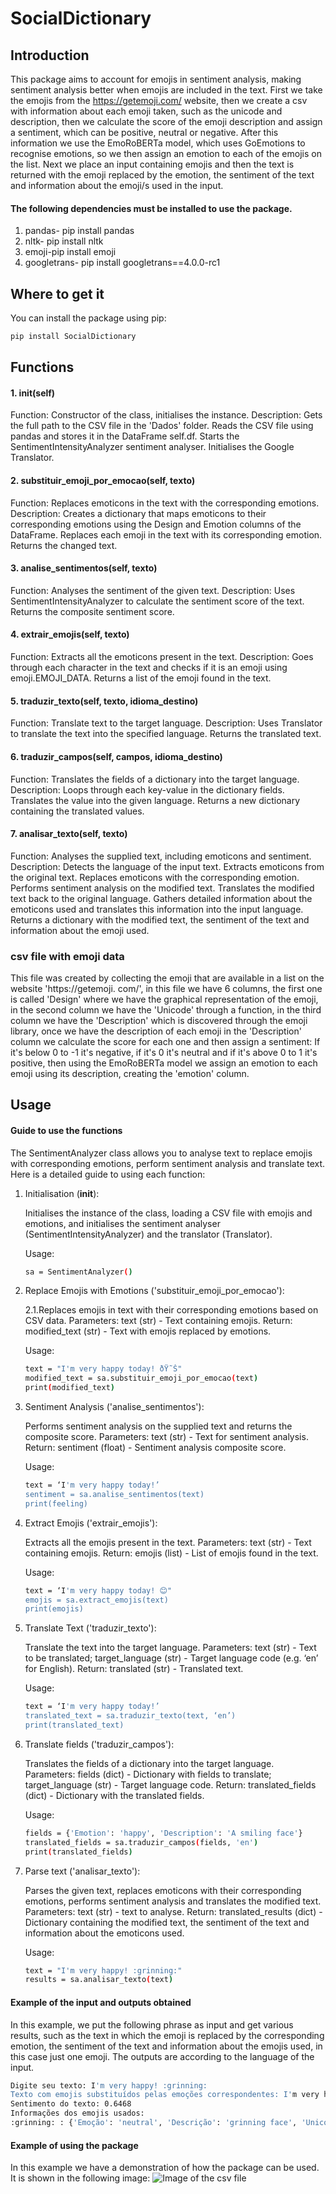 # SocialDictionary

## Introduction

This package aims to account for emojis in sentiment analysis, making sentiment analysis better when emojis are included in the text. First we take the emojis from the https://getemoji.com/ website, then we create a csv with information about each emoji taken, such as the unicode and description, then we calculate the score of the emoji description and assign a sentiment, which can be positive, neutral or negative. After this information we use the EmoRoBERTa model, which uses GoEmotions to recognise emotions, so we then assign an emotion to each of the emojis on the list. Next we place an input containing emojis and then the text is returned with the emoji replaced by the emotion, the sentiment of the text and information about the emoji/s used in the input.

#### The following dependencies must be installed to use the package.

1. pandas- pip install pandas
2. nltk- pip install nltk
3. emoji-pip install emoji
4. googletrans- pip install googletrans==4.0.0-rc1

## Where to get it
You can install the package using pip:
```sh
pip install SocialDictionary
```

## Functions

#### 1. __init__(self)
Function: Constructor of the class, initialises the instance.
Description:
Gets the full path to the CSV file in the 'Dados' folder.
Reads the CSV file using pandas and stores it in the DataFrame self.df.
Starts the SentimentIntensityAnalyzer sentiment analyser.
Initialises the Google Translator.

#### 2. substituir_emoji_por_emocao(self, texto)
Function: Replaces emoticons in the text with the corresponding emotions.
Description:
Creates a dictionary that maps emoticons to their corresponding emotions using the Design and Emotion columns of the DataFrame.
Replaces each emoji in the text with its corresponding emotion.
Returns the changed text.

#### 3. analise_sentimentos(self, texto)
Function: Analyses the sentiment of the given text.
Description:
Uses SentimentIntensityAnalyzer to calculate the sentiment score of the text.
Returns the composite sentiment score.

#### 4. extrair_emojis(self, texto)
Function: Extracts all the emoticons present in the text.
Description:
Goes through each character in the text and checks if it is an emoji using emoji.EMOJI_DATA.
Returns a list of the emoji found in the text.

#### 5. traduzir_texto(self, texto, idioma_destino)
Function: Translate text to the target language.
Description:
Uses Translator to translate the text into the specified language.
Returns the translated text.

#### 6. traduzir_campos(self, campos, idioma_destino)
Function: Translates the fields of a dictionary into the target language.
Description:
Loops through each key-value in the dictionary fields.
Translates the value into the given language.
Returns a new dictionary containing the translated values.

#### 7. analisar_texto(self, texto)
Function: Analyses the supplied text, including emoticons and sentiment.
Description:
Detects the language of the input text.
Extracts emoticons from the original text.
Replaces emoticons with the corresponding emotion.
Performs sentiment analysis on the modified text.
Translates the modified text back to the original language.
Gathers detailed information about the emoticons used and translates this information into the input language.
Returns a dictionary with the modified text, the sentiment of the text and information about the emoji used.

### csv file with emoji data
This file was created by collecting the emoji that are available in a list on the website 'https://getemoji. com/', in this file we have 6 columns, the first one is called 'Design' where we have the graphical representation of the emoji, in the second column we have the 'Unicode' through a function, in the third column we have the 'Description' which is discovered through the emoji library, once we have the description of each emoji in the 'Description' column we calculate the score for each one and then assign a sentiment: If it's below 0 to -1 it's negative, if it's 0 it's neutral and if it's above 0 to 1 it's positive, then using the EmoRoBERTa model we assign an emotion to each emoji using its description, creating the 'emotion' column.

## Usage
#### Guide to use the functions

The SentimentAnalyzer class allows you to analyse text to replace emojis with corresponding emotions, perform sentiment analysis and translate text. Here is a detailed guide to using each function:

1. Initialisation (__init__):

	Initialises the instance of the class, loading a CSV file with emojis and emotions, and initialises the sentiment analyser (SentimentIntensityAnalyzer) and the translator (Translator).
	
	Usage: 
	```sh
	sa = SentimentAnalyzer()
	```
2. Replace Emojis with Emotions ('substituir_emoji_por_emocao'):

	2.1.Replaces emojis in text with their corresponding emotions based on CSV data.
	Parameters: text (str) - Text containing emojis.
	Return: modified_text (str) - Text with emojis replaced by emotions.

	Usage:
	```sh
	text = "I'm very happy today! ðŸ˜Š"
	modified_text = sa.substituir_emoji_por_emocao(text)
	print(modified_text)
	```

3. Sentiment Analysis ('analise_sentimentos'):

	Performs sentiment analysis on the supplied text and returns the composite score.
	Parameters: text (str) - Text for sentiment analysis.
	Return: sentiment (float) - Sentiment analysis composite score.
	
	Usage:
	```sh
	text = ‘I'm very happy today!’
	sentiment = sa.analise_sentimentos(text)
	print(feeling)
	```

4. Extract Emojis ('extrair_emojis'):

	Extracts all the emojis present in the text.
	Parameters: text (str) - Text containing emojis.
	Return: emojis (list) - List of emojis found in the text.
	
	Usage:
	```sh
	text = ‘I'm very happy today! 😊"
	emojis = sa.extract_emojis(text)
	print(emojis)
	```

5. Translate Text ('traduzir_texto'):

	Translate the text into the target language.
	Parameters: text (str) - Text to be translated; target_language (str) - Target language code 	(e.g. ‘en’ for English).
	Return: translated (str) - Translated text.
	
	Usage:
	```sh
	text = ‘I'm very happy today!’
	translated_text = sa.traduzir_texto(text, ‘en’)
	print(translated_text)
	```
	
6. Translate fields ('traduzir_campos'):

	Translates the fields of a dictionary into the target language.
	Parameters: fields (dict) - Dictionary with fields to translate; target_language (str) - 	Target language code.
	Return: translated_fields (dict) - Dictionary with the translated fields.

	Usage:
	```sh
	fields = {'Emotion': 'happy', 'Description': 'A smiling face'}
	translated_fields = sa.traduzir_campos(fields, 'en')
	print(translated_fields)
	```

7. Parse text ('analisar_texto'):

	Parses the given text, replaces emoticons with their corresponding emotions, performs 	sentiment analysis and translates the modified text.
	Parameters: text (str) - text to analyse.
	Return: translated_results (dict) - Dictionary containing the modified text, the sentiment 	of the text and information about the emoticons used.
	
	Usage:
	```sh
	text = "I'm very happy! :grinning:"
	results = sa.analisar_texto(text)
	```

#### Example of the input and outputs obtained
In this example, we put the following phrase as input and get various results, such as the text in which the emoji is replaced by the corresponding emotion, the sentiment of the text and information about the emojis used, in this case just one emoji. The outputs are according to the language of the input.

```sh
Digite seu texto: I'm very happy! :grinning:
Texto com emojis substituídos pelas emoções correspondentes: I'm very happy! neutral
Sentimento do texto: 0.6468
Informações dos emojis usados:
:grinning: : {'Emoção': 'neutral', 'Descrição': 'grinning face', 'Unicode': 'And+1F600', 'Score': '0.3612', 'Sentimento': 'Positive'}
```

#### Example of using the package
In this example we have a demonstration of how the package can be used. It is shown in the following image:
![Image of the csv file](example_use.png)




